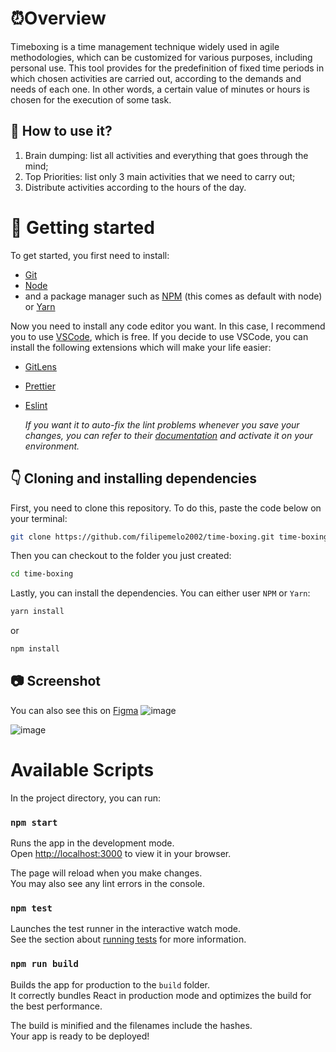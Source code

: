 # ⏰Overview

Timeboxing is a time management technique widely used in agile methodologies, which can be customized for various purposes, including personal use. This tool provides for the predefinition of fixed time periods in which chosen activities are carried out, according to the demands and needs of each one. In other words, a certain value of minutes or hours is chosen for the execution of some task.

## 🤔 How to use it?
1. Brain dumping: list all activities and everything that goes through the mind;
2. Top Priorities: list only 3 main activities that we need to carry out;
3. Distribute activities according to the hours of the day.

# 🤩 Getting started
To get started, you first need to install:
- [Git](https://git-scm.com/downloads)
- [Node](https://nodejs.org/en/)
- and a package manager such as [NPM](https://www.npmjs.com/package/npm) (this comes as default with node) or [Yarn](https://yarnpkg.com/)

Now you need to install any code editor you want. 
In this case, I recommend you to use [VSCode](https://code.visualstudio.com/), which is free.
If you decide to use VSCode, you can install the following extensions which will make your life easier:
- [GitLens](https://marketplace.visualstudio.com/items?itemName=eamodio.gitlens)
- [Prettier](https://marketplace.visualstudio.com/items?itemName=esbenp.prettier-vscode)
- [Eslint](https://marketplace.visualstudio.com/items?itemName=dbaeumer.vscode-eslint)

  _If you want it to auto-fix the lint problems whenever you save your changes, you can refer to their [documentation](https://github.com/microsoft/vscode-eslint) and activate it on your environment._
 ## 👇 Cloning and installing dependencies
First, you need to clone this repository. To do this, paste the code below on your terminal:
```bash
git clone https://github.com/filipemelo2002/time-boxing.git time-boxing
```
Then you can checkout to the folder you just created:
```bash
cd time-boxing
```
Lastly, you can install the dependencies. You can either user `NPM` or `Yarn`:
```bash
yarn install
```
or
```bash
npm install
```

## 📷 Screenshot
You can also see this on [Figma](https://www.figma.com/file/8sELvbIaBWiJUjGmRZQoO7/TimeBoxing?node-id=0%3A1)
![image](https://user-images.githubusercontent.com/26236991/172503682-108ac748-d8ec-40b0-8ffe-c014cfb06c27.png)

![image](https://user-images.githubusercontent.com/26236991/172503662-546ae1a4-fec9-4449-ab26-ff2b856737a4.png)


# Available Scripts

In the project directory, you can run:

### `npm start`

Runs the app in the development mode.\
Open [http://localhost:3000](http://localhost:3000) to view it in your browser.

The page will reload when you make changes.\
You may also see any lint errors in the console.

### `npm test`

Launches the test runner in the interactive watch mode.\
See the section about [running tests](https://facebook.github.io/create-react-app/docs/running-tests) for more information.

### `npm run build`

Builds the app for production to the `build` folder.\
It correctly bundles React in production mode and optimizes the build for the best performance.

The build is minified and the filenames include the hashes.\
Your app is ready to be deployed!
